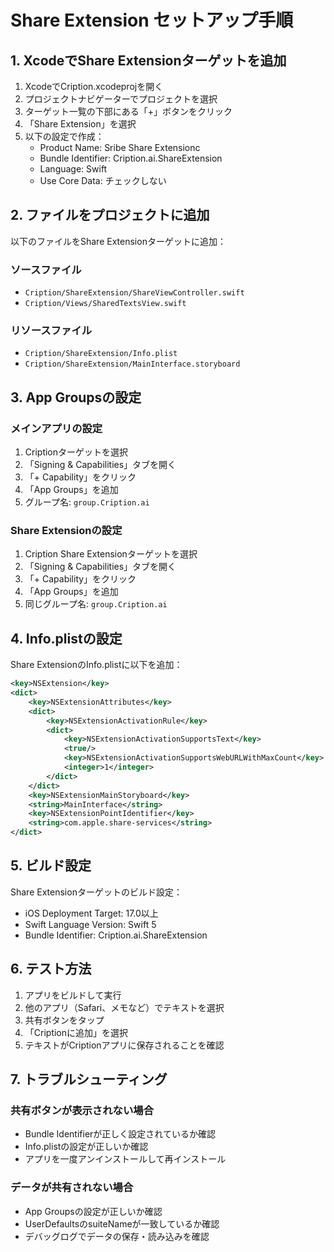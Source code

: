 # Share Extension セットアップ手順

## 1. XcodeでShare Extensionターゲットを追加

1. XcodeでCription.xcodeprojを開く
2. プロジェクトナビゲーターでプロジェクトを選択
3. ターゲット一覧の下部にある「+」ボタンをクリック
4. 「Share Extension」を選択
5. 以下の設定で作成：
   - Product Name: Sribe Share Extensionc
   - Bundle Identifier: Cription.ai.ShareExtension
   - Language: Swift
   - Use Core Data: チェックしない

## 2. ファイルをプロジェクトに追加

以下のファイルをShare Extensionターゲットに追加：

### ソースファイル
- `Cription/ShareExtension/ShareViewController.swift`
- `Cription/Views/SharedTextsView.swift`

### リソースファイル
- `Cription/ShareExtension/Info.plist`
- `Cription/ShareExtension/MainInterface.storyboard`

## 3. App Groupsの設定

### メインアプリの設定
1. Criptionターゲットを選択
2. 「Signing & Capabilities」タブを開く
3. 「+ Capability」をクリック
4. 「App Groups」を追加
5. グループ名: `group.Cription.ai`

### Share Extensionの設定
1. Cription Share Extensionターゲットを選択
2. 「Signing & Capabilities」タブを開く
3. 「+ Capability」をクリック
4. 「App Groups」を追加
5. 同じグループ名: `group.Cription.ai`

## 4. Info.plistの設定

Share ExtensionのInfo.plistに以下を追加：

```xml
<key>NSExtension</key>
<dict>
    <key>NSExtensionAttributes</key>
    <dict>
        <key>NSExtensionActivationRule</key>
        <dict>
            <key>NSExtensionActivationSupportsText</key>
            <true/>
            <key>NSExtensionActivationSupportsWebURLWithMaxCount</key>
            <integer>1</integer>
        </dict>
    </dict>
    <key>NSExtensionMainStoryboard</key>
    <string>MainInterface</string>
    <key>NSExtensionPointIdentifier</key>
    <string>com.apple.share-services</string>
</dict>
```

## 5. ビルド設定

Share Extensionターゲットのビルド設定：
- iOS Deployment Target: 17.0以上
- Swift Language Version: Swift 5
- Bundle Identifier: Cription.ai.ShareExtension

## 6. テスト方法

1. アプリをビルドして実行
2. 他のアプリ（Safari、メモなど）でテキストを選択
3. 共有ボタンをタップ
4. 「Criptionに追加」を選択
5. テキストがCriptionアプリに保存されることを確認

## 7. トラブルシューティング

### 共有ボタンが表示されない場合
- Bundle Identifierが正しく設定されているか確認
- Info.plistの設定が正しいか確認
- アプリを一度アンインストールして再インストール

### データが共有されない場合
- App Groupsの設定が正しいか確認
- UserDefaultsのsuiteNameが一致しているか確認
- デバッグログでデータの保存・読み込みを確認
